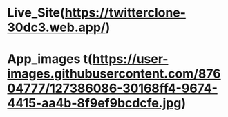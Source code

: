 # Live_Site(https://twitterclone-30dc3.web.app/)
# App_images t(https://user-images.githubusercontent.com/87604777/127386086-30168ff4-9674-4415-aa4b-8f9ef9bcdcfe.jpg)
